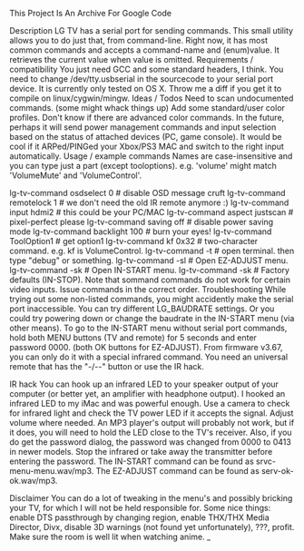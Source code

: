 This Project Is An Archive For Google Code

Description
LG TV has a serial port for sending commands.
This small utility allows you to do just that, from command-line.
Right now, it has most common commands and accepts a command-name and (enum)value. It retrieves the current value when value is omitted.
Requirements / compatibility
You just need GCC and some standard headers, I think.
You need to change /dev/tty.usbserial in the sourcecode to your serial port device.
It is currently only tested on OS X.
Throw me a diff if you get it to compile on linux/cygwin/mingw.
Ideas / Todos
Need to scan undocumented commands. (some might whack things up)
Add some standard/user color profiles. Don't know if there are advanced color commands.
In the future, perhaps it will send power management commands and input selection based on the status of attached devices (PC, game console).
It would be cool if it ARPed/PINGed your Xbox/PS3 MAC and switch to the right input automatically.
Usage / example commands
Names are case-insensitive and you can type just a part (except tooloptions). e.g. 'volume' might match 'VolumeMute' and 'VolumeControl'.

lg-tv-command osdselect 0        # disable OSD message cruft
lg-tv-command remotelock 1       # we don't need the old IR remote anymore :)
lg-tv-command input hdmi2        # this could be your PC/MAC
lg-tv-command aspect justscan    # pixel-perfect please
lg-tv-command saving off         # disable power saving mode
lg-tv-command backlight 100      # burn your eyes!
lg-tv-command ToolOption1        # get option1
lg-tv-command kf 0x32            # two-character command. e.g. kf is VolumeControl.
lg-tv-command -t                 # open terminal. then type "debug" or something.
lg-tv-command -sl                # Open EZ-ADJUST menu.
lg-tv-command -sk                # Open IN-START menu.
lg-tv-command -sk                # Factory defaults (IN-STOP).
Note that sommand commands do not work for certain video inputs. Issue commands in the correct order.
Troubleshooting
While trying out some non-listed commands, you might accidently make the serial port inaccessible. You can try different LG_BAUDRATE settings. Or you could try powering down or change the baudrate in the IN-START menu (via other means).
To go to the IN-START menu without serial port commands, hold both MENU buttons (TV and remote) for 5 seconds and enter password 0000. (both OK buttons for EZ-ADJUST).
From firmware v3.67, you can only do it with a special infrared command. You need an universal remote that has the "-/--" button or use the IR hack.

IR hack
You can hook up an infrared LED to your speaker output of your computer (or better yet, an amplifier with headphone output). I hooked an infrared LED to my iMac and was powerful enough. Use a camera to check for infrared light and check the TV power LED if it accepts the signal. Adjust volume where needed. An MP3 player's output will probably not work, but if it does, you will need to hold the LED close to the TV's receiver.
Also, if you do get the password dialog, the password was changed from 0000 to 0413 in newer models. Stop the infrared or take away the transmitter before entering the password. 
The IN-START command can be found as srvc-menu-menu.wav/mp3. The EZ-ADJUST command can be found as serv-ok-ok.wav/mp3.

Disclaimer
You can do a lot of tweaking in the menu's and possibly bricking your TV, for which I will not be held responsible for. Some nice things: enable DTS passthrough by changing region, enable THX/THX Media Director, Divx, disable 3D warnings (not found yet unfortunately), ???, profit. Make sure the room is well lit when watching anime. _
